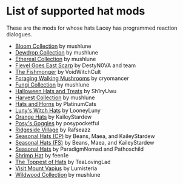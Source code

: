 # List of supported hat mods

These are the mods for whose hats Lacey has programmed reaction dialogues.

* [Bloom Collection](https://ko-fi.com/s/b25ce4ae02) by mushlune
* [Dewdrop Collection](https://ko-fi.com/s/3ef5fdd2e0) by mushlune
* [Ethereal Collection](https://ko-fi.com/s/7176dd8e69) by mushlune
* [Fievel Goes East Scarp](https://www.nexusmods.com/stardewvalley/mods/17315) by DestyN0VA and team
* [The Fishmonger](https://www.nexusmods.com/stardewvalley/mods/16326) by VoidWitchCult
* [Foraging Walking Mushrooms](https://www.nexusmods.com/stardewvalley/mods/24354) by cryomancer
* [Fungi Collection](https://ko-fi.com/s/14bfa9c751) by mushlune
* [Halloween Hats and Treats](https://www.nexusmods.com/stardewvalley/mods/28907) by Sh1ryUwu
* [Harvest Collection](https://ko-fi.com/s/24ab745815) by mushlune
* [Hats and Horns](https://www.nexusmods.com/stardewvalley/mods/17405) by PlatinumCats
* [Luny's Witch Hats](https://www.nexusmods.com/stardewvalley/mods/25195) by LooneyLuny
* [Orange Hats](https://www.nexusmods.com/stardewvalley/mods/28379) by KaileyStardew
* [Posy's Goggles](https://www.nexusmods.com/stardewvalley/mods/32940) by posypocketful
* [Ridgeside Village](https://www.nexusmods.com/stardewvalley/mods/7286) by Rafseazz
* [Seasonal Hats (CP)](https://www.nexusmods.com/stardewvalley/mods/25060) by Beans, Maea, and KaileyStardew
* [Seasonal Hats (FS)](https://www.nexusmods.com/stardewvalley/mods/13682) by Beans, Maea, and KaileyStardew
* [Seasonal Hats](https://www.nexusmods.com/stardewvalley/mods/2982) by ParadigmNomad and Pathoschild
* [Shrimp Hat](https://www.nexusmods.com/stardewvalley/mods/30576) by feen1e
* [The Toppest of Hats](https://www.nexusmods.com/stardewvalley/mods/26293) by TeaLovingLad
* [Visit Mount Vapius](https://www.nexusmods.com/stardewvalley/mods/9600) by Lumisteria
* [Wildwood Collection](https://ko-fi.com/s/ce9ae95a79) by mushlune

